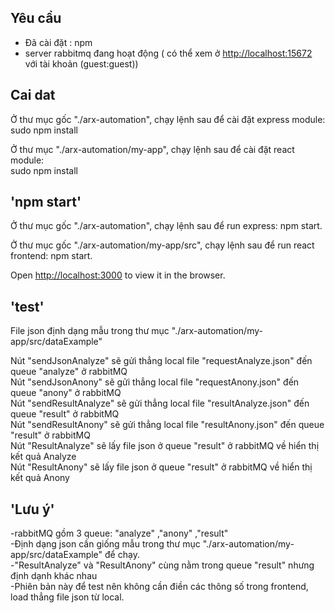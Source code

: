 
## Yêu cầu
- Đã cài đặt : npm
- server rabbitmq đang hoạt động ( có thể xem ở [http://localhost:15672](http://localhost:15672) với tài khoản (guest:guest))

## Cai dat
Ở thư mục gốc "./arx-automation", chạy lệnh sau để cài đặt express module:<br />
sudo npm install<br />

Ở thư mục "./arx-automation/my-app", chạy lệnh sau để cài đặt react module:<br />
sudo npm install<br />

## 'npm start'

Ở thư mục gốc "./arx-automation", chạy lệnh sau để run express:
npm start.<br />

Ở thư mục gốc "./arx-automation/my-app/src", chạy lệnh sau để run react frontend:
npm start.<br />

Open [http://localhost:3000](http://localhost:3000) to view it in the browser.<br />


## 'test'<br />

File json định dạng mẫu trong thư mục "./arx-automation/my-app/src/dataExample" <br />

Nút "sendJsonAnalyze" sẽ gửi thẳng local file "requestAnalyze.json" đến queue "analyze" ở rabbitMQ <br />
Nút "sendJsonAnony" sẽ gửi thẳng local file "requestAnony.json" đến queue "anony" ở rabbitMQ <br />
Nút "sendResultAnalyze" sẽ gửi thẳng local file "resultAnalyze.json" đến queue "result" ở rabbitMQ <br />
Nút "sendResultAnony" sẽ gửi thẳng local file "resultAnony.json" đến queue "result" ở rabbitMQ <br />
Nút "ResultAnalyze" sẽ lấy file json ở queue "result" ở rabbitMQ về hiển thị kết quả Analyze<br />
Nút "ResultAnony" sẽ lấy file json ở queue "result" ở rabbitMQ về hiển thị kết quả Anony<br />

## 'Lưu ý'<br />
-rabbitMQ gồm 3 queue: "analyze" ,"anony"  ,"result"<br />
-Định dạng json cần giống mẫu trong thư mục "./arx-automation/my-app/src/dataExample" để chạy.<br />
-"ResultAnalyze"  và "ResultAnony" cùng nằm trong queue "result" nhưng định dạnh khác nhau<br />
-Phiên bản này để test nên không cần điền các thông số trong frontend, load thẳng file json từ local.<br />


